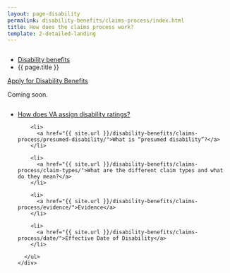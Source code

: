 ```yaml
---
layout: page-disability
permalink: disability-benefits/claims-process/index.html
title: How does the claims process work?
template: 2-detailed-landing
---
```


<div class="splash" markdown="0">
<div class="row" markdown="0">
<div class="small-12 columns" markdown="0">

<ul class="breadcrumbs" role="menubar" aria-label="Primary">
<li class="parent"><a href="{{ site.url }}/disability-benefits/">Disability benefits</a></li>
<li class="active">{{ page.title }}</li>
</ul>

</div>
</div>
</div>

<div class="main" role="main" markdown="0">

<div class="action-bar">
  <div class="row">
    <div class="small-12 columns">
      <a class="usa-button-primary" href="{{ site.url}}/disability-benefits/get/">Apply for Disability Benefits</a>
    </div>
  </div>  
</div>

<div class="section one" markdown="0">
<div class="primary" markdown="0">
<div class="row" markdown="0">
<div class="small-12 columns" markdown="1">

Coming soon.

</div>
</div>
</div>

<div class="navigation">
  <div class="row">
    <div class="small-12 columns">
      <ul class="small-block-grid-1 medium-block-grid-3 cards small">
        <li>
          <a href="{{ site.url }}/disability-benefits/claims-process/ratings/">How does VA assign disability ratings?</a>
        </li>

        <li>
          <a href="{{ site.url }}/disability-benefits/claims-process/presumed-disability/">What is “presumed disability”?</a>
        </li>

        <li>
          <a href="{{ site.url }}/disability-benefits/claims-process/claim-types/">What are the different claim types and what do they mean?</a>
        </li>

        <li>
          <a href="{{ site.url }}/disability-benefits/claims-process/evidence/">Evidence</a>
        </li>

        <li>
          <a href="{{ site.url }}/disability-benefits/claims-process/date/">Effective Date of Disability</a>
        </li>

      </ul>
    </div>
  </div>
</div>

</div>
